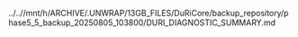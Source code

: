 ../..//mnt/h/ARCHIVE/.UNWRAP/13GB_FILES/DuRiCore/backup_repository/phase5_5_backup_20250805_103800/DURI_DIAGNOSTIC_SUMMARY.md